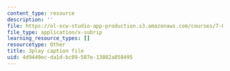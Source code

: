 ```yaml
---
content_type: resource
description: ''
file: https://ol-ocw-studio-app-production.s3.amazonaws.com/courses/7-01sc-fundamentals-of-biology-fall-2011/4d9449ecda1dbc09507e13882a858495_PzY0MWEEE6U.srt
file_type: application/x-subrip
learning_resource_types: []
resourcetype: Other
title: 3play caption file
uid: 4d9449ec-da1d-bc09-507e-13882a858495
---
```

